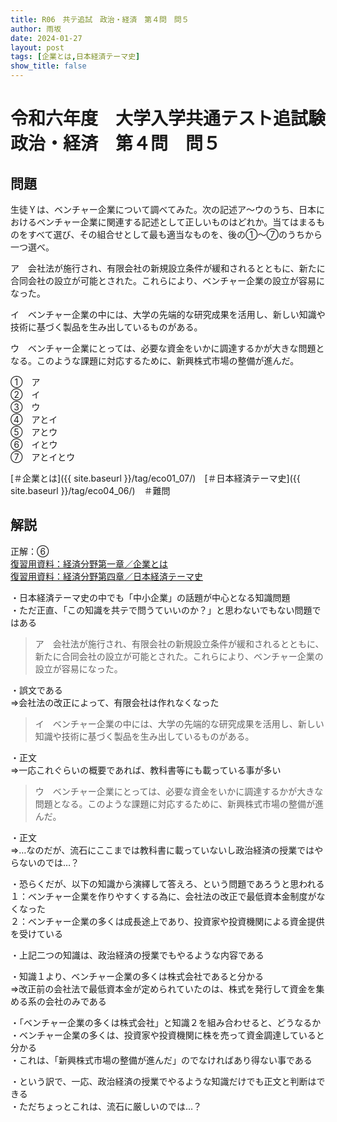 ```yaml
---
title: R06　共テ追試　政治・経済　第４問　問５
author: 雨坂
date: 2024-01-27
layout: post
tags: [企業とは,日本経済テーマ史]
show_title: false
---
```

  
# 令和六年度　大学入学共通テスト追試験　政治・経済　第４問　問５  
  
## 問題  
生徒Ｙは、ベンチャー企業について調べてみた。次の記述ア〜ウのうち、日本におけるベンチャー企業に関連する記述として正しいものはどれか。当てはまるものをすべて選び、その組合せとして最も適当なものを、後の①〜⑦のうちから一つ選べ。  
  
ア　会社法が施行され、有限会社の新規設立条件が緩和されるとともに、新たに合同会社の設立が可能とされた。これらにより、ベンチャー企業の設立が容易になった。  
  
イ　ベンチャー企業の中には、大学の先端的な研究成果を活用し、新しい知識や技術に基づく製品を生み出しているものがある。  
  
ウ　ベンチャー企業にとっては、必要な資金をいかに調達するかが大きな問題となる。このような課題に対応するために、新興株式市場の整備が進んだ。  
  
①　ア  
②　イ  
③　ウ  
④　アとイ  
⑤　アとウ  
⑥　イとウ  
⑦　アとイとウ  
  
[＃企業とは]({{ site.baseurl }}/tag/eco01_07/)　[＃日本経済テーマ史]({{ site.baseurl }}/tag/eco04_06/)　＃難問  
  
## 解説  
正解：⑥  
[復習用資料：経済分野第一章／企業とは](https://teacheramesaka.github.io/highschooleconomics/01_07.html)  
[復習用資料：経済分野第四章／日本経済テーマ史](https://teacheramesaka.github.io/highschooleconomics/04_06.html)  
  
・日本経済テーマ史の中でも「中小企業」の話題が中心となる知識問題  
・ただ正直、「この知識を共テで問うていいのか？」と思わないでもない問題ではある  
  
>ア　会社法が施行され、有限会社の新規設立条件が緩和されるとともに、新たに合同会社の設立が可能とされた。これらにより、ベンチャー企業の設立が容易になった。  
  
・誤文である  
⇒会社法の改正によって、有限会社は作れなくなった  
  
>イ　ベンチャー企業の中には、大学の先端的な研究成果を活用し、新しい知識や技術に基づく製品を生み出しているものがある。  
  
・正文  
⇒一応これぐらいの概要であれば、教科書等にも載っている事が多い  
  
>ウ　ベンチャー企業にとっては、必要な資金をいかに調達するかが大きな問題となる。このような課題に対応するために、新興株式市場の整備が進んだ。  
  
・正文  
⇒…なのだが、流石にここまでは教科書に載っていないし政治経済の授業ではやらないのでは…？  
  
・恐らくだが、以下の知識から演繹して答えろ、という問題であろうと思われる  
１：ベンチャー企業を作りやすくする為に、会社法の改正で最低資本金制度がなくなった  
２：ベンチャー企業の多くは成長途上であり、投資家や投資機関による資金提供を受けている  
  
・上記二つの知識は、政治経済の授業でもやるような内容である  
  
・知識１より、ベンチャー企業の多くは株式会社であると分かる  
⇒改正前の会社法で最低資本金が定められていたのは、株式を発行して資金を集める系の会社のみである  
  
・「ベンチャー企業の多くは株式会社」と知識２を組み合わせると、どうなるか  
・ベンチャー企業の多くは、投資家や投資機関に株を売って資金調達していると分かる  
・これは、「新興株式市場の整備が進んだ」のでなければあり得ない事である  
  
・という訳で、一応、政治経済の授業でやるような知識だけでも正文と判断はできる  
・ただちょっとこれは、流石に厳しいのでは…？  
